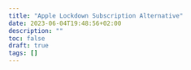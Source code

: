```yaml
---
title: "Apple Lockdown Subscription Alternative"
date: 2023-06-04T19:48:56+02:00
description: ""
toc: false
draft: true
tags: []
---
```

